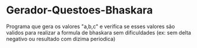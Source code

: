 # Gerador-Questoes-Bhaskara
 Programa que gera os valores "a,b,c" e verifica se esses valores são validos para realizar a formula de bhaskara sem dificuldades (ex: sem delta negativo ou resultado com dizima periodica)

